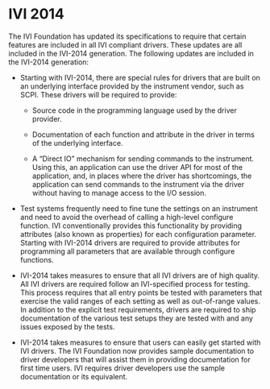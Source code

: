 # IVI 2014

The IVI Foundation has updated its specifications to require that
certain features are included in all IVI compliant drivers. These
updates are all included in the IVI-2014 generation. The following
updates are included in the IVI-2014 generation:

- Starting with IVI-2014, there are special rules for drivers that are
  built on an underlying interface provided by the instrument vendor,
  such as SCPI. These drivers will be required to provide:

  - Source code in the programming language used by the driver provider.

  - Documentation of each function and attribute in the driver in terms
    of the underlying interface.

  - A “Direct IO” mechanism for sending commands to the instrument.
    Using this, an application can use the driver API for most of the
    application, and, in places where the driver has shortcomings, the
    application can send commands to the instrument via the driver
    without having to manage access to the I/O session.

- Test systems frequently need to fine tune the settings on an
  instrument and need to avoid the overhead of calling a high-level
  configure function. IVI conventionally provides this functionality by
  providing attributes (also known as properties) for each configuration
  parameter. Starting with IVI-2014 drivers are required to provide
  attributes for programming all parameters that are available through
  configure functions.

- IVI-2014 takes measures to ensure that all IVI drivers are of high
  quality. All IVI drivers are required follow an IVI-specified process
  for testing. This process requires that all entry points be tested
  with parameters that exercise the valid ranges of each setting as well
  as out-of-range values. In addition to the explicit test requirements,
  drivers are required to ship documentation of the various test setups
  they are tested with and any issues exposed by the tests.

- IVI-2014 takes measures to ensure that users can easily get started
  with IVI drivers. The IVI Foundation now provides sample documentation
  to driver developers that will assist them in providing documentation
  for first time users. IVI requires driver developers use the sample
  documentation or its equivalent.
